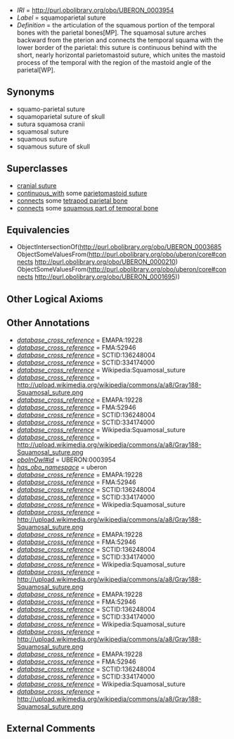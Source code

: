  * *IRI* = http://purl.obolibrary.org/obo/UBERON_0003954
 * *Label* = squamoparietal suture
 * *Definition* = the articulation of the squamous portion of the temporal bones with the parietal bones[MP]. The squamosal suture arches backward from the pterion and connects the temporal squama with the lower border of the parietal: this suture is continuous behind with the short, nearly horizontal parietomastoid suture, which unites the mastoid process of the temporal with the region of the mastoid angle of the parietal[WP].

## Synonyms

 * squamo-parietal suture
 * squamoparietal suture of skull
 * sutura squamosa cranii
 * squamosal suture
 * squamous suture
 * squamous suture of skull

## Superclasses

 * [cranial suture](../../UBERON/85/UBERON_0003685.md)
 * [continuous_with](../../FMA/72/FMA_85972.md) some [parietomastoid suture](../../UBERON/55/UBERON_0010155.md)
 * [connects](../../ts/core#connects.md) some [tetrapod parietal bone](../../UBERON/10/UBERON_0000210.md)
 * [connects](../../ts/core#connects.md) some [squamous part of temporal bone](../../UBERON/95/UBERON_0001695.md)

## Equivalencies

 * ObjectIntersectionOf(<http://purl.obolibrary.org/obo/UBERON_0003685> ObjectSomeValuesFrom(<http://purl.obolibrary.org/obo/uberon/core#connects> <http://purl.obolibrary.org/obo/UBERON_0000210>) ObjectSomeValuesFrom(<http://purl.obolibrary.org/obo/uberon/core#connects> <http://purl.obolibrary.org/obo/UBERON_0001695>))

## Other Logical Axioms


## Other Annotations

 * *[database_cross_reference](../../ef/oboInOwl#hasDbXref.md)* = EMAPA:19228
 * *[database_cross_reference](../../ef/oboInOwl#hasDbXref.md)* = FMA:52946
 * *[database_cross_reference](../../ef/oboInOwl#hasDbXref.md)* = SCTID:136248004
 * *[database_cross_reference](../../ef/oboInOwl#hasDbXref.md)* = SCTID:334174000
 * *[database_cross_reference](../../ef/oboInOwl#hasDbXref.md)* = Wikipedia:Squamosal_suture
 * *[database_cross_reference](../../ef/oboInOwl#hasDbXref.md)* = http://upload.wikimedia.org/wikipedia/commons/a/a8/Gray188-Squamosal_suture.png
 * *[database_cross_reference](../../ef/oboInOwl#hasDbXref.md)* = EMAPA:19228
 * *[database_cross_reference](../../ef/oboInOwl#hasDbXref.md)* = FMA:52946
 * *[database_cross_reference](../../ef/oboInOwl#hasDbXref.md)* = SCTID:136248004
 * *[database_cross_reference](../../ef/oboInOwl#hasDbXref.md)* = SCTID:334174000
 * *[database_cross_reference](../../ef/oboInOwl#hasDbXref.md)* = Wikipedia:Squamosal_suture
 * *[database_cross_reference](../../ef/oboInOwl#hasDbXref.md)* = http://upload.wikimedia.org/wikipedia/commons/a/a8/Gray188-Squamosal_suture.png
 * *[oboInOwl#id](../../id/oboInOwl#id.md)* = UBERON:0003954
 * *[has_obo_namespace](../../ce/oboInOwl#hasOBONamespace.md)* = uberon
 * *[database_cross_reference](../../ef/oboInOwl#hasDbXref.md)* = EMAPA:19228
 * *[database_cross_reference](../../ef/oboInOwl#hasDbXref.md)* = FMA:52946
 * *[database_cross_reference](../../ef/oboInOwl#hasDbXref.md)* = SCTID:136248004
 * *[database_cross_reference](../../ef/oboInOwl#hasDbXref.md)* = SCTID:334174000
 * *[database_cross_reference](../../ef/oboInOwl#hasDbXref.md)* = Wikipedia:Squamosal_suture
 * *[database_cross_reference](../../ef/oboInOwl#hasDbXref.md)* = http://upload.wikimedia.org/wikipedia/commons/a/a8/Gray188-Squamosal_suture.png
 * *[database_cross_reference](../../ef/oboInOwl#hasDbXref.md)* = EMAPA:19228
 * *[database_cross_reference](../../ef/oboInOwl#hasDbXref.md)* = FMA:52946
 * *[database_cross_reference](../../ef/oboInOwl#hasDbXref.md)* = SCTID:136248004
 * *[database_cross_reference](../../ef/oboInOwl#hasDbXref.md)* = SCTID:334174000
 * *[database_cross_reference](../../ef/oboInOwl#hasDbXref.md)* = Wikipedia:Squamosal_suture
 * *[database_cross_reference](../../ef/oboInOwl#hasDbXref.md)* = http://upload.wikimedia.org/wikipedia/commons/a/a8/Gray188-Squamosal_suture.png
 * *[database_cross_reference](../../ef/oboInOwl#hasDbXref.md)* = EMAPA:19228
 * *[database_cross_reference](../../ef/oboInOwl#hasDbXref.md)* = FMA:52946
 * *[database_cross_reference](../../ef/oboInOwl#hasDbXref.md)* = SCTID:136248004
 * *[database_cross_reference](../../ef/oboInOwl#hasDbXref.md)* = SCTID:334174000
 * *[database_cross_reference](../../ef/oboInOwl#hasDbXref.md)* = Wikipedia:Squamosal_suture
 * *[database_cross_reference](../../ef/oboInOwl#hasDbXref.md)* = http://upload.wikimedia.org/wikipedia/commons/a/a8/Gray188-Squamosal_suture.png
 * *[database_cross_reference](../../ef/oboInOwl#hasDbXref.md)* = EMAPA:19228
 * *[database_cross_reference](../../ef/oboInOwl#hasDbXref.md)* = FMA:52946
 * *[database_cross_reference](../../ef/oboInOwl#hasDbXref.md)* = SCTID:136248004
 * *[database_cross_reference](../../ef/oboInOwl#hasDbXref.md)* = SCTID:334174000
 * *[database_cross_reference](../../ef/oboInOwl#hasDbXref.md)* = Wikipedia:Squamosal_suture
 * *[database_cross_reference](../../ef/oboInOwl#hasDbXref.md)* = http://upload.wikimedia.org/wikipedia/commons/a/a8/Gray188-Squamosal_suture.png

## External Comments

